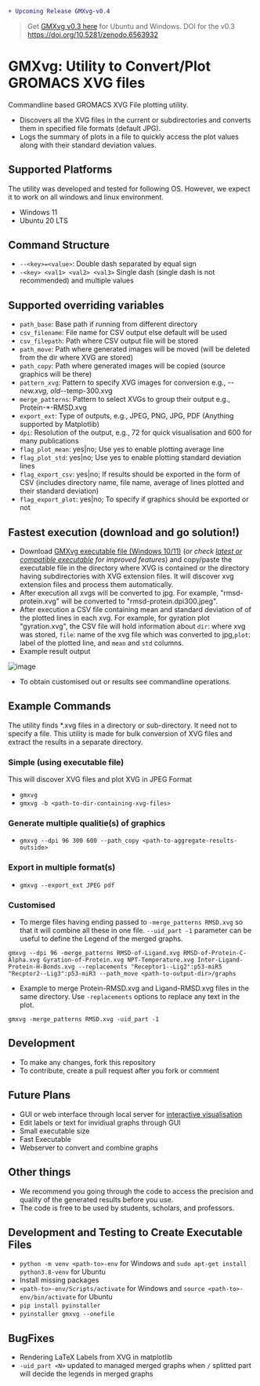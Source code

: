 
```diff
+ Upcoming Release GMXvg-v0.4

```
> Get [GMXvg v0.3 here](https://github.com/TheBiomics/GMXvg/releases/tag/v0.3) for Ubuntu and Windows.
> DOI for the v0.3 https://doi.org/10.5281/zenodo.6563932

# GMXvg: Utility to Convert/Plot GROMACS XVG files

Commandline based GROMACS XVG File plotting utility.
* Discovers all the XVG files in the current or subdirectories and converts them in specified file formats (default JPG).
* Logs the summary of plots in a file to quickly access the plot values along with their standard deviation values.

## Supported Platforms

The utility was developed and tested for following OS. However, we expect it to work on all windows and linux environment.

* Windows 11
* Ubuntu 20 LTS

## Command Structure

* `--<key>=<value>`: Double dash separated by equal sign
* `-<key> <val1> <val2> <val3>` Single dash (single dash is not recommended) and multiple values

## Supported overriding variables

  * `path_base`: Base path if running from different directory
  * `csv_filename`: File name for CSV output else default will be used
  * `csv_filepath`: Path where CSV output file will be stored
  * `path_move`: Path where generated images will be moved (will be deleted from the dir where XVG are stored)
  * `path_copy`: Path where generated images will be copied (source graphics will be there)
  * `pattern_xvg`: Pattern to specify XVG images for conversion e.g., *--new.xvg, old-*-temp-300.xvg
  * `merge_patterns`: Pattern to select XVGs to group their output e.g., Protein-*-RMSD.xvg
  * `export_ext`: Type of outputs, e.g., JPEG, PNG, JPG, PDF (Anything supported by Matplotlib)
  * `dpi`: Resolution of the output, e.g., 72 for quick visualisation and 600 for many publications
  * `flag_plot_mean`: yes|no; Use yes to enable plotting average line
  * `flag_plot_std`: yes|no; Use yes to enable plotting standard deviation lines
  * `flag_export_csv`: yes|no; If results should be exported in the form of CSV (includes directory name, file name, average of lines plotted and their standard deviation)
  * `flag_export_plot`: yes|no; To specify if graphics should be exported or not

## Fastest execution (download and go solution!)

* Download [GMXvg executable file (Windows 10/11)](https://github.com/TheBiomics/GMXvg/releases/download/v0.3/gmxvg-win-v0.3.exe) (_or check [latest or compatible executable](https://github.com/TheBiomics/GMXvg/releases) for improved features_) and copy/paste the executable file in the directory where XVG is contained or the directory having subdirectories with XVG extension files. It will discover xvg extension files and process them automatically.
* After execution all xvgs will be converted to jpg. For example, "rmsd-protein.xvg" will be converted to "rmsd-protein.dpi300.jpeg".
* After execution a CSV file containing mean and standard deviation of of the plotted lines in each xvg. For example, for gyration plot "gyration.xvg", the CSV file will hold information about `dir`: where xvg was stored, `file`: name of the xvg file which was converted to jpg,`plot`: label of the plotted line, and `mean` and `std` columns.
* Example result output

![image](https://user-images.githubusercontent.com/87003331/168798303-330a9d46-2fed-4a53-b05f-35307b3a939f.png)

* To obtain customised out or results see commandline operations.

## Example Commands

The utility finds *.xvg files in a directory or sub-directory. It need not to specify a file. This utility is made for bulk conversion of XVG files and extract the results in a separate directory.

### Simple (using executable file)
This will discover XVG files and plot XVG in JPEG Format
* `gmxvg`
* `gmxvg -b <path-to-dir-containing-xvg-files>`

### Generate multiple qualitie(s) of graphics
* `gmxvg --dpi 96 300 600 --path_copy <path-to-aggregate-results-outside>`

### Export in multiple format(s)
* `gmxvg --export_ext JPEG pdf`

### Customised

* To merge files having ending passed to `-merge_patterns RMSD.xvg` so that it will combine all these in one file. `--uid_part -1` parameter can be useful to define the Legend of the merged graphs.

```gmxvg --dpi 96 -merge_patterns RMSD-of-Ligand.xvg RMSD-of-Protein-C-Alpha.xvg Gyration-of-Protein.xvg NPT-Temperature.xvg Inter-Ligand-Protein-H-Bonds.xvg --replacements "Receptor1--Lig2":p53-miR5 "Recptor2--Lig3":p53-miR3 --path_move <path-to-output-dir>/graphs```

* Example to merge Protein-RMSD.xvg and Ligand-RMSD.xvg files in the same directory. Use `-replacements` options to replace any text in the plot.

```gmxvg -merge_patterns RMSD.xvg -uid_part -1```

## Development

* To make any changes, fork this repository
* To contribute, create a pull request after you fork or comment

## Future Plans

* GUI or web interface through local server for [interactive visualisation](https://www.chartjs.org/docs/latest/samples/animations/progressive-line.html)
* Edit labels or text for invidiual graphs through GUI
* Small executable size
* Fast Executable
* Webserver to convert and combine graphs

## Other things
* We recommend you going through the code to access the precision and quality of the generated results before you use.
* The code is free to be used by students, scholars, and professors.

## Development and Testing to Create Executable Files

* `python -m venv <path-to>-env` for Windows and `sudo apt-get install python3.8-venv` for Ubuntu
* Install missing packages
* `<path-to>-env/Scripts/activate` for Windows and `source <path-to>-env/bin/activate` for Ubuntu
* `pip install pyinstaller`
* `pyinstaller gmxvg --onefile`

## BugFixes
* Rendering LaTeX Labels from XVG in matplotlib
* `-uid_part <N>` updated to managed merged graphs when `/` splitted part will decide the legends in merged graphs
